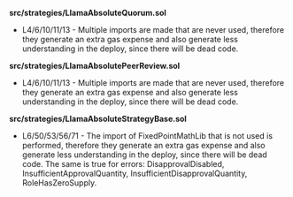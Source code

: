 **src/strategies/LlamaAbsoluteQuorum.sol**
- L4/6/10/11/13 - Multiple imports are made that are never used, therefore they generate an extra gas expense and also generate less understanding in the deploy, since there will be dead code.


**src/strategies/LlamaAbsolutePeerReview.sol**
- L4/6/10/11/13 - Multiple imports are made that are never used, therefore they generate an extra gas expense and also generate less understanding in the deploy, since there will be dead code.


**src/strategies/LlamaAbsoluteStrategyBase.sol**
- L6/50/53/56/71 - The import of FixedPointMathLib that is not used is performed, therefore they generate an extra gas expense and also generate less understanding in the deploy, since there will be dead code.
The same is true for errors: DisapprovalDisabled, InsufficientApprovalQuantity, InsufficientDisapprovalQuantity, RoleHasZeroSupply.

